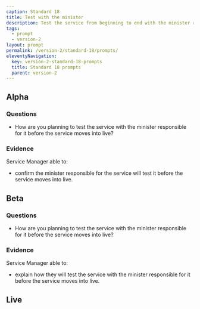 ```yaml
---
caption: Standard 18
title: Test with the minister
description: Test the service from beginning to end with the minister responsible for it.
tags:
  - prompt
  - version-2
layout: prompt
permalink: /version-2/standard-18/prompts/
eleventyNavigation:
  key: version-2-standard-18-prompts
  title: Standard 18 prompts
  parent: version-2
---
```


## Alpha

### Questions

- How are you planning to test the service with the minister responsible for it before the service moves into live?

### Evidence

Service Manager able to:

- confirm the minister responsible for the service will test it before the service moves into live.

## Beta

### Questions

- How are you planning to test the service with the minister responsible for it before the service moves into live?

### Evidence

Service Manager able to:

- explain how they will test the service with the minister responsible for it before the service moves into live.

## Live
